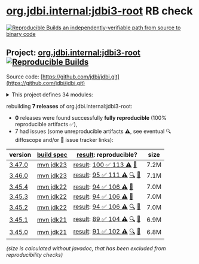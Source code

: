 [org.jdbi.internal:jdbi3-root](https://central.sonatype.com/artifact/org.jdbi.internal/jdbi3-root/versions) RB check
=======

[![Reproducible Builds](https://reproducible-builds.org/images/logos/rb.svg) an independently-verifiable path from source to binary code](https://reproducible-builds.org/)

## Project: [org.jdbi.internal:jdbi3-root](https://central.sonatype.com/artifact/org.jdbi.internal/jdbi3-root/versions) [![Reproducible Builds](https://img.shields.io/endpoint?url=https://raw.githubusercontent.com/jvm-repo-rebuild/reproducible-central/master/content/org/jdbi/badge.json)](https://github.com/jvm-repo-rebuild/reproducible-central/blob/master/content/org/jdbi/README.md)

Source code: [https://github.com/jdbi/jdbi.git](https://github.com/jdbi/jdbi.git)

<details><summary>This project defines 34 modules:</summary>

* [org.jdbi.internal:jdbi3-parent](https://central.sonatype.com/artifact/org.jdbi.internal/jdbi3-parent/overview)
* [org.jdbi.internal:jdbi3-policy](https://central.sonatype.com/artifact/org.jdbi.internal/jdbi3-policy/overview)
* [org.jdbi.internal:jdbi3-root](https://central.sonatype.com/artifact/org.jdbi.internal/jdbi3-root/overview)
* [org.jdbi:jdbi3-bom](https://central.sonatype.com/artifact/org.jdbi/jdbi3-bom/overview)
* [org.jdbi:jdbi3-build-parent](https://central.sonatype.com/artifact/org.jdbi/jdbi3-build-parent/overview)
* [org.jdbi:jdbi3-caffeine-cache](https://central.sonatype.com/artifact/org.jdbi/jdbi3-caffeine-cache/overview)
* [org.jdbi:jdbi3-commons-text](https://central.sonatype.com/artifact/org.jdbi/jdbi3-commons-text/overview)
* [org.jdbi:jdbi3-core](https://central.sonatype.com/artifact/org.jdbi/jdbi3-core/overview)
* [org.jdbi:jdbi3-examples](https://central.sonatype.com/artifact/org.jdbi/jdbi3-examples/overview)
* [org.jdbi:jdbi3-freemarker](https://central.sonatype.com/artifact/org.jdbi/jdbi3-freemarker/overview)
* [org.jdbi:jdbi3-generator](https://central.sonatype.com/artifact/org.jdbi/jdbi3-generator/overview)
* [org.jdbi:jdbi3-gson2](https://central.sonatype.com/artifact/org.jdbi/jdbi3-gson2/overview)
* [org.jdbi:jdbi3-guava](https://central.sonatype.com/artifact/org.jdbi/jdbi3-guava/overview)
* [org.jdbi:jdbi3-guice](https://central.sonatype.com/artifact/org.jdbi/jdbi3-guice/overview)
* [org.jdbi:jdbi3-jackson2](https://central.sonatype.com/artifact/org.jdbi/jdbi3-jackson2/overview)
* [org.jdbi:jdbi3-jodatime2](https://central.sonatype.com/artifact/org.jdbi/jdbi3-jodatime2/overview)
* [org.jdbi:jdbi3-jpa](https://central.sonatype.com/artifact/org.jdbi/jdbi3-jpa/overview)
* [org.jdbi:jdbi3-json](https://central.sonatype.com/artifact/org.jdbi/jdbi3-json/overview)
* [org.jdbi:jdbi3-kotlin](https://central.sonatype.com/artifact/org.jdbi/jdbi3-kotlin/overview)
* [org.jdbi:jdbi3-kotlin-sqlobject](https://central.sonatype.com/artifact/org.jdbi/jdbi3-kotlin-sqlobject/overview)
* [org.jdbi:jdbi3-moshi](https://central.sonatype.com/artifact/org.jdbi/jdbi3-moshi/overview)
* [org.jdbi:jdbi3-noop-cache](https://central.sonatype.com/artifact/org.jdbi/jdbi3-noop-cache/overview)
* [org.jdbi:jdbi3-opentelemetry](https://central.sonatype.com/artifact/org.jdbi/jdbi3-opentelemetry/overview)
* [org.jdbi:jdbi3-oracle12](https://central.sonatype.com/artifact/org.jdbi/jdbi3-oracle12/overview)
* [org.jdbi:jdbi3-postgis](https://central.sonatype.com/artifact/org.jdbi/jdbi3-postgis/overview)
* [org.jdbi:jdbi3-postgres](https://central.sonatype.com/artifact/org.jdbi/jdbi3-postgres/overview)
* [org.jdbi:jdbi3-spring](https://central.sonatype.com/artifact/org.jdbi/jdbi3-spring/overview)
* [org.jdbi:jdbi3-spring5](https://central.sonatype.com/artifact/org.jdbi/jdbi3-spring5/overview)
* [org.jdbi:jdbi3-sqlite](https://central.sonatype.com/artifact/org.jdbi/jdbi3-sqlite/overview)
* [org.jdbi:jdbi3-sqlobject](https://central.sonatype.com/artifact/org.jdbi/jdbi3-sqlobject/overview)
* [org.jdbi:jdbi3-stringtemplate4](https://central.sonatype.com/artifact/org.jdbi/jdbi3-stringtemplate4/overview)
* [org.jdbi:jdbi3-testcontainers](https://central.sonatype.com/artifact/org.jdbi/jdbi3-testcontainers/overview)
* [org.jdbi:jdbi3-testing](https://central.sonatype.com/artifact/org.jdbi/jdbi3-testing/overview)
* [org.jdbi:jdbi3-vavr](https://central.sonatype.com/artifact/org.jdbi/jdbi3-vavr/overview)
</details>

rebuilding **7 releases** of org.jdbi.internal:jdbi3-root:
- **0** releases were found successfully **fully reproducible** (100% reproducible artifacts :white_check_mark:),
- 7 had issues (some unreproducible artifacts :warning:, see eventual :mag: diffoscope and/or :memo: issue tracker links):

| version | [build spec](/BUILDSPEC.md) | [result](https://reproducible-builds.org/docs/jvm/): reproducible? | size |
| -- | --------- | ------ | -- |
| [3.47.0](https://central.sonatype.com/artifact/org.jdbi.internal/jdbi3-root/3.47.0/pom) | [mvn jdk23](jdbi3-root-3.47.0.buildspec) | [result](jdbi3-parent-3.47.0.buildinfo): [100 :white_check_mark:  113 :warning:](jdbi3-parent-3.47.0.buildcompare) [:memo:](https://github.com/jdbi/jdbi/issues/2732) | 7.2M |
| [3.46.0](https://central.sonatype.com/artifact/org.jdbi.internal/jdbi3-root/3.46.0/pom) | [mvn jdk23](jdbi3-root-3.46.0.buildspec) | [result](jdbi3-parent-3.46.0.buildinfo): [95 :white_check_mark:  111 :warning:](jdbi3-parent-3.46.0.buildcompare) [:mag:](jdbi3-parent-3.46.0.diffoscope) [:memo:](https://github.com/jdbi/jdbi/issues/2732) | 7.1M |
| [3.45.4](https://central.sonatype.com/artifact/org.jdbi.internal/jdbi3-root/3.45.4/pom) | [mvn jdk22](jdbi3-root-3.45.4.buildspec) | [result](jdbi3-parent-3.45.4.buildinfo): [94 :white_check_mark:  106 :warning:](jdbi3-parent-3.45.4.buildcompare) [:memo:](https://github.com/basepom/basepom/pull/73) | 7.0M |
| [3.45.3](https://central.sonatype.com/artifact/org.jdbi.internal/jdbi3-root/3.45.3/pom) | [mvn jdk22](jdbi3-root-3.45.3.buildspec) | [result](jdbi3-parent-3.45.3.buildinfo): [94 :white_check_mark:  106 :warning:](jdbi3-parent-3.45.3.buildcompare) [:memo:](https://github.com/basepom/basepom/pull/73) | 7.0M |
| [3.45.2](https://central.sonatype.com/artifact/org.jdbi.internal/jdbi3-root/3.45.2/pom) | [mvn jdk22](jdbi3-root-3.45.2.buildspec) | [result](jdbi3-parent-3.45.2.buildinfo): [94 :white_check_mark:  106 :warning:](jdbi3-parent-3.45.2.buildcompare) [:mag:](jdbi3-parent-3.45.2.diffoscope) [:memo:](https://github.com/basepom/basepom/pull/73) | 7.0M |
| [3.45.1](https://central.sonatype.com/artifact/org.jdbi.internal/jdbi3-root/3.45.1/pom) | [mvn jdk21](jdbi3-root-3.45.1.buildspec) | [result](jdbi3-parent-3.45.1.buildinfo): [89 :white_check_mark:  104 :warning:](jdbi3-parent-3.45.1.buildcompare) [:mag:](jdbi3-parent-3.45.1.diffoscope) [:memo:](https://github.com/basepom/basepom/pull/73) | 6.9M |
| [3.45.0](https://central.sonatype.com/artifact/org.jdbi.internal/jdbi3-root/3.45.0/pom) | [mvn jdk21](jdbi3-root-3.45.0.buildspec) | [result](jdbi3-parent-3.45.0.buildinfo): [91 :white_check_mark:  102 :warning:](jdbi3-parent-3.45.0.buildcompare) [:mag:](jdbi3-parent-3.45.0.diffoscope) [:memo:](https://github.com/basepom/basepom/pull/73) | 6.8M |

<i>(size is calculated without javadoc, that has been excluded from reproducibility checks)</i>
